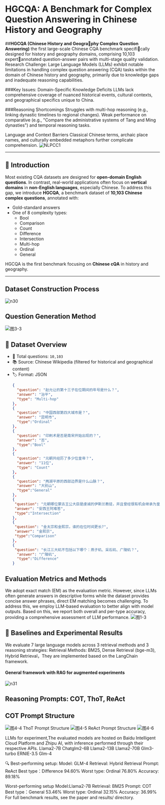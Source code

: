 # HGCQA: A Benchmark for Complex Question Answering in Chinese History and Geography

##**HGCQA (Chinese History and Geography Complex Question Answering)** the first large-scale Chinese CQA benchmark specifically designed for history and geography domains, comprising 10,103 expertannotated question-answer pairs with multi-stage quality validation.
Research Challenge:
Large Language Models (LLMs) exhibit notable limitations in handling complex question answering (CQA) tasks within the domain of Chinese history and geography, primarily due to knowledge gaps and inadequate reasoning capabilities.

###Key Issues:
Domain-Specific Knowledge Deficits
LLMs lack comprehensive coverage of nuanced historical events, cultural contexts, and geographical specifics unique to China.

###Reasoning Shortcomings
Struggles with multi-hop reasoning (e.g., linking dynastic timelines to regional changes).
Weak performance on comparative (e.g., "Compare the administrative systems of Tang and Ming dynasties") and temporal reasoning tasks.

Language and Context Barriers
Classical Chinese terms, archaic place names, and culturally embedded metaphors further complicate comprehension.
![NLPCC1](https://github.com/user-attachments/assets/2ebc7de3-5500-471b-89ca-8c0b879db8e3)

---
## 📌 Introduction
Most existing CQA datasets are designed for **open-domain English questions**. In contrast, real-world applications often focus on **vertical domains** in **non-English languages**, especially Chinese.
To address this gap, we introduce **HGCQA**, a benchmark dataset of **10,103 Chinese complex questions**, annotated with:
- Gold-standard answers
- One of 8 complexity types:
  - Bool
  - Comparison
  - Count
  - Difference
  - Intersection
  - Multi-hop
  - Ordinal
  - General

HGCQA is the first benchmark focusing on **Chinese cQA** in history and geography.

---



## Dataset Construction Process
![n30](https://github.com/user-attachments/assets/ffe13017-3c95-4fab-892c-086772bc755a)


## Question Generation Method
![图3-3](https://github.com/user-attachments/assets/fc80f25c-0668-446c-b6b7-219e805520ab)


## 🧠 Dataset Overview
- 🧾 Total questions: `10,103`
- 📚 Source: Chinese Wikipedia (filtered for historical and geographical content)
- 🏷️ Format: JSON
  ```json
  {
    "question": "赵允让的第十三子在位期间的年号是什么？",
    "answer": "治平",
    "type": "Multi-hop"
  },
  {
    "question": "中国西部第四大城市是？",
    "answer": "昆明市",
    "type":"Ordinal"
  },
  {
    "question": "印刷术是否是南宋开始出现的？",
    "answer": "否",
    "type":"Bool"
  },
  {
    "question": "元朝共经历了多少位皇帝？",
    "answer": "11位",
    "type": "Count"
  },
  {
    "question": "两湖平原的西部边界是什么山脉？",
    "answer": "大别山",
    "type":"General"
  },
  {
   "question": "元朝哪位蒙古王公大臣是虔诚的伊斯兰教徒，并且曾经很有机会继承为皇帝？",
   "answer": "安西王阿难答",
   "type":"Intersection"
  },
  {
   "question": "金太宗和金熙宗，谁的在位时间更长?",
   "answer": "金熙宗",
   "type":"Comparison"
  },
  {
   "question": "长江三大矶不包括以下哪个：燕子矶、采石矶、广陵矶？",
    "answer": "广陵矶",
    "type":"Difference"
  }
## Evaluation Metrics and Methods
We adopt exact match (EM) as the
evaluation metric. However, since LLMs often generate answers in descriptive forms while the dataset provides concise answer phrases, direct EM matching becomes challenging. To address this, we employ LLM-based evaluation to better align with model outputs. Based on this, we report both overall and per-type accuracy, providing a comprehensive assessment of LLM performance.
![图1-3](https://github.com/user-attachments/assets/0ffcf7da-da6f-4569-8de1-13a8ad790f88)

  
## 🚀 Baselines and Experimental Results
We evaluate 7 large language models across 3 retrieval methods and 3 reasoning strategies:
Retrieval Methods: BM25, Dense Retrieval (bge-m3), Hybrid Retrieval，They are implemented based on the LangChain framework.
#### General framework with RAG for augmented experiments
![n31](https://github.com/user-attachments/assets/6d783428-466f-46b8-a24e-ad1c194aefce)


## Reasoning Prompts: COT, ThoT, ReAct

## COT Prompt Structure
![图4-4](https://github.com/user-attachments/assets/65da3ec4-b21b-4aac-8e82-32dd7bcbd91f)
ThoT Prompt Structure
![图4-5](https://github.com/user-attachments/assets/197ae2b2-19fe-425b-9f4f-a76594dbdb30)
ReAct Prompt Structure
![图4-6](https://github.com/user-attachments/assets/40c149fd-5b52-4679-8375-c06559480eb1)

LLMs for experiment,The evaluated models are hosted on Baidu Intelligent Cloud Platform and Zhipu AI, with inference performed through their respective APIs.
Llama2-7B
Chatglm2-6B
Llama2-13B
Llama2-70B
Glm3-turbo
ERNIE-3.5
Glm-4


🔍 Best-performing setup:
Model: GLM-4
Retrieval: Hybrid Retrieval
Prompt: ReAct
Best type：Difference 94.60%
Worst type: Ordinal 76.80%
Accuracy: 89.18%

Worst-performing setup 
Model:Llama2-7B
Retrieval:  BM25
Prompt: COT
Best type：General 53.46%
Worst type: Ordinal 32.15%
Accuracy: 36.99%
For full benchmark results, see the paper and results/ directory.
